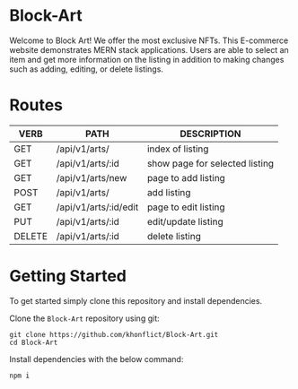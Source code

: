 # Block-Art
Welcome to Block Art! We offer the most exclusive NFTs. This E-commerce website demonstrates MERN stack applications. Users are able to select an item and get more information on the listing in addition to making changes such as adding, editing, or delete listings.

# Routes

VERB 		 | 		  PATH 		 |  	 DESCRIPTION
------------ | ------------- | -------------------
GET | /api/v1/arts/ | index of listing |
GET | /api/v1/arts/:id | show page for selected listing |
GET | /api/v1/arts/new | page to add listing |
POST | /api/v1/arts/ | add listing |
GET | /api/v1/arts/:id/edit | page to edit listing |
PUT | /api/v1/arts/:id | edit/update listing |
DELETE | /api/v1/arts/:id | delete listing |

# Getting Started

To get started simply clone this repository and install dependencies.

Clone the `Block-Art` repository using git: 
```
git clone https://github.com/khonflict/Block-Art.git
cd Block-Art
```

Install dependencies with the below command: 
```
npm i
```


